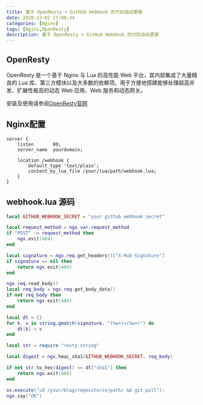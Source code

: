 ```yaml
---
title: 基于 OpenResty + GitHub WebHook 的代码自动更新
date: 2020-12-02 17:09:34
categories: [Nginx]
tags: [Nginx,OpenResty]
description: 基于 OpenResty + GitHub WebHook 的代码自动更新
---
```


## OpenResty

OpenResty 是一个基于 Nginx 与 Lua 的高性能 Web 平台，其内部集成了大量精良的 Lua 库、第三方模块以及大多数的依赖项。用于方便地搭建能够处理超高并发、扩展性极高的动态 Web 应用、Web 服务和动态网关。

安装及使用请参阅[OpenResty官网](https://openresty.org/)

## Nginx配置

```nginx
server {
    listen       80;
    server_name  yourdomain;

    location /webhook {
        default_type 'text/plain';
        content_by_lua_file /your/lua/path/webhook.lua;
    }
}
```

## webhook.lua 源码

```lua
local GITHUB_WEBHOOK_SECRET = "your github webhook secret"

local request_method = ngx.var.request_method
if "POST" ~= request_method then
    ngx.exit(404)
end

local signature = ngx.req.get_headers()["X-Hub-Signature"]
if signature == nil then
    return ngx.exit(404)
end

ngx.req.read_body()
local req_body = ngx.req.get_body_data()
if not req_body then
    return ngx.exit(404)
end

local dt = {}
for k, v in string.gmatch(signature, "(%w+)=(%w+)") do
    dt[k] = v
end

local str = require "resty.string"

local digest = ngx.hmac_sha1(GITHUB_WEBHOOK_SECRET, req_body)

if not str.to_hex(digest) == dt["sha1"] then
    return ngx.exit(404)
end

os.execute("cd /your/blog/repositorie/path/ && git pull");
ngx.say("OK")
```
